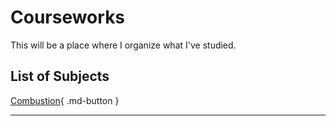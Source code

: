 # Courseworks
This will be a place where I organize what I've studied.

## List of Subjects
[Combustion](./001_Combustion/){ .md-button }

-----